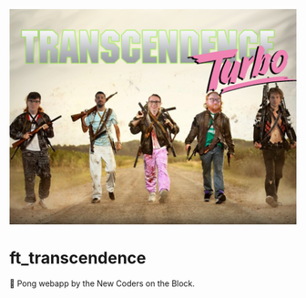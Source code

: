 
<p align="center">
  <img alt="New Coders On The Block" src="./transcendence turbo.png"/>
</p>

# ft_transcendence
🏓 Pong webapp by the New Coders on the Block.
